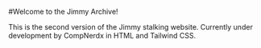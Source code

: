 #Welcome to the Jimmy Archive!

This is the second version of the Jimmy stalking website. Currently under development by CompNerdx in HTML and Tailwind CSS.
